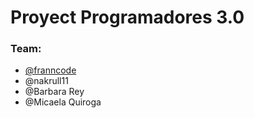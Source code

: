 <h1>Proyect Programadores 3.0</h1>

<h3>Team:</h3>
<ul>
  <li><a href="github.com/franncode">@franncode</a></li>
  <li>@nakrull11</li>
  <li>@Barbara Rey</li>
  <li>@Micaela Quiroga</li>
</ul>
